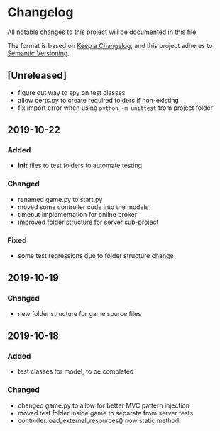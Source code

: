 # Changelog
All notable changes to this project will be documented in this file.

The format is based on [Keep a Changelog](https://keepachangelog.com/en/1.0.0/),
and this project adheres to [Semantic Versioning](https://semver.org/spec/v2.0.0.html).

## [Unreleased]
- figure out way to spy on test classes
- allow certs.py to create required folders if non-existing
- fix import error when using `python -m unittest` from project folder

## 2019-10-22
### Added
- __init__ files to test folders to automate testing

### Changed
- renamed game.py to start.py
- moved some controller code into the models
- timeout implementation for online broker
- improved folder structure for server sub-project

### Fixed
- some test regressions due to folder structure change

## 2019-10-19
### Changed
- new folder structure for game source files

## 2019-10-18
### Added
- test classes for model, to be completed

### Changed
- changed game.py to allow for better MVC pattern injection
- moved test folder inside game to separate from server tests
- controller.load_external_resources() now static method

